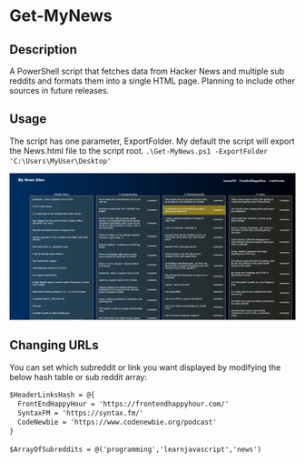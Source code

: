 # Get-MyNews

## Description
A PowerShell script that fetches data from Hacker News and multiple sub reddits and formats them into a single HTML page. Planning to include other sources in future releases. 

## Usage
The script has one parameter, ExportFolder. My default the script will export the News.html file to the script root.
`.\Get-MyNews.ps1 -ExportFolder 'C:\Users\MyUser\Desktop'`

![Usage](/Capture.PNG)

## Changing URLs

You can set which subreddit or link you want displayed by modifying the below hash table or sub reddit array: 

```
$HeaderLinksHash = @{
  FrontEndHappyHour = 'https://frontendhappyhour.com/'
  SyntaxFM = 'https://syntax.fm/'
  CodeNewbie = 'https://www.codenewbie.org/podcast'
} 

$ArrayOfSubreddits = @('programming','learnjavascript','news')
```